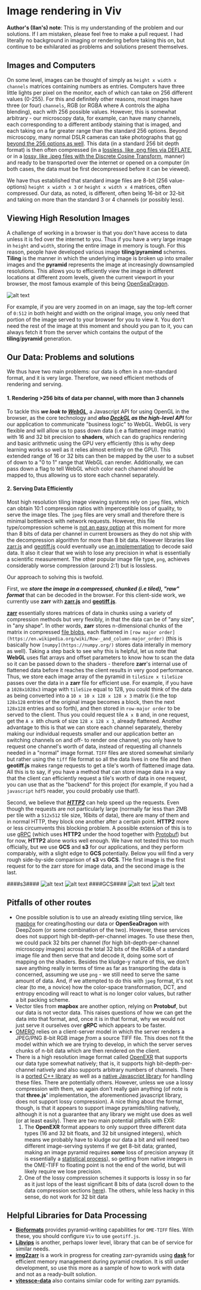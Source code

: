 # Image rendering in Viv

**Author's (Ilan's) note**: This is my understanding of the problem and our solutions. If I am mistaken, please feel free to make a pull request. I had literally no background in imaging or rendering before taking this on, but continue to be exhilarated as problems and solutions present themselves.

## Images and Computers

On some level, images can be thought of simply as `height x width x channels` matrices containing numbers as entries. Computers have three little lights per pixel on the monitor, each of which can take on 256 different values (0-255). For this and definitely other reasons, most images have three (or four) `channels`, RGB (or RGBA where A controls the alpha blending), each with 256 possible values. However, this is somewhat arbitrary - our microscopy data, for example, can have many channels, each corresponding to a different antibody staining that is imaged, and each taking on a far greater range than the standard 256 options. Beyond microscopy, many normal DSLR cameras can take photographs that [go beyond the 256 options as well](https://www.dpbestflow.org/camera/sensor#depth). This data (in a standard 256 bit depth format) is then often compressed (in a [lossless, like .png files via DEFLATE](https://en.wikipedia.org/wiki/Portable_Network_Graphics#Compression), or in a [lossy, like .jpeg files with the Discrete Cosine Transform](https://en.wikipedia.org/wiki/JPEG#JPEG_codec_example), manner) and ready to be transported over the internet or opened on a computer (in both cases, the data must be first decompressed before it can be viewed).

We have thus established that standard image files are 8-bit (256 value-options) `height x width x 3` or `height x width x 4` matrices, often compressed. Our data, as noted, is different, often being 16-bit or 32-bit and taking on more than the standard 3 or 4 channels (or possibly less).

## Viewing High Resolution Images

A challenge of working in a browser is that you don't have access to data unless it is fed over the internet to you. Thus if you have a very large image in `height` and `width`, storing the entire image in memory is tough. For this reason, people have developed various image **tiling**/**pyramimd** schemes. **Tiling** is the manner in which the underlying image is broken up into smaller images and the **pyramid** represents the image at increasingly downsampled resolutions. This allows you to efficiently view the image in different locations at different zoom levels, given the current viewport in your browser, the most famous example of this being [OpenSeaDragon](https://openseadragon.github.io/).

![alt text](deepzoom_example.jpg)

For example, if you are very zoomed in on an image, say the top-left corner of `0:512` in both height and width on the original image, you only need that portion of the image served to your browser for you to view it. You don't need the rest of the image at this moment and should you pan to it, you can always fetch it from the server which contains the output of the **tiling**/**pyramid** generation.

## Our Data: Problems and solutions

We thus have two main problems: our data is often in a non-standard format, and it is very large. Therefore, we need efficient methods of rendering and serving.

#### 1. Rendering >256 bits of data per channel, with more than 3 channels

To tackle this **_we look to [WebGL](https://developer.mozilla.org/en-US/docs/Web/API/WebGL_API)_**, a Javascript API for using OpenGL in the browser, as the core technology and **_also [DeckGL](https://deck.gl/#/) as the high-level API_** for our application to communicate "business logic" to WebGL. WebGL is very flexible and will allow us to pass down data (i.e a flattened image matrix) with 16 and 32 bit precision to **shaders**, which can do graphics rendering and basic arithmetic using the GPU very efficiently (this is why deep learning works so well as it relies almost entirely on the GPU). This extended range of 16 or 32 bits can then be mapped by the user to a subset of down to a "0 to 1" range that WebGL can render. Additionally, we can pass down a flag to tell WebGL which color each channel should be mapped to, thus allowing us to store each channel separately.

#### 2. Serving Data Efficiently

Most high resolution tiling image viewing systems rely on `jpeg` files, which can obtain 10:1 compression ratios with imperceptible loss of quality, to serve the image tiles. The `jpeg` files are very small and therefore there is minimal bottleneck with network requests. However, this file type/compression scheme is [not an easy option](https://caniuse.com/#feat=jpegxr) at this moment for more than 8 bits of data per channel in current browsers as they do not ship with the decompression algorithm for more than 8 bit data. However libraries like [zarr.js](https://github.com/gzuidhof/zarr.js) and [geotiff.js](https://github.com/geotiffjs/geotiff.js) could eventually use [an implementation](https://github.com/mozilla/pdf.js/blob/fa4b431091c51a82315dce7da7b848cc6498bcea/src/core/jpg.js) to decode said data. It also it clear that we wish to lose any precision in what is essentially a scientific measurement. The other popular image file type, `png`, achieves considerably worse compression (around 2:1) but is lossless.

Our approach to solving this is twofold.

First, we **_store the image in a compressed, chunked (i.e tiled), "raw" format_** that can be decoded in the browser. For this client-side work, we currently use **zarr** with **[zarr.js](https://github.com/gzuidhof/zarr.js)** and **[geotiff.js](https://github.com/geotiffjs/geotiff.js)**.

**[zarr](https://zarr.readthedocs.io/en/stable/)** essentially stores matrices of data in chunks using a variety of compression methods but very flexibly, in that the data can be of "any size", in "any shape". In other words, **zarr** stores n-dimensional chunks of the matrix in compressed [file blobs](https://zarr.readthedocs.io/en/stable/spec/v2.html), each flattened in `[row major order](https://en.wikipedia.org/wiki/Row-_and_column-major_order)` (this is basically how `[numpy](https://numpy.org/)` stores data interally in memory as well). Taking a step back to see why this is helpful, let us note that **WebGL** uses flat arrays and offset parameters to know how to scan the data so it can be passed down to the shaders - therefore **zarr**'s internal use of flattened data before it reaches the client results in very good performance. Thus, we store each image array of the pyramid in `tileSize x tileSize` passes over the data in a **zarr** file for efficient use. For example, if you have a `1028x1028x3` image with `tileSize` equal to 128, you could think of the data as being converted into a `10 x 10 x 128 x 128 x 3` matrix (i.e the top `128x128` entries of the original image becomes a block, then the next `128x128` entries and so forth), and then stored in `row-major order` to be served to the client. Thus you could request tile `A x B` and, in one request, get the `A x B`th chunk of size `128 x 128 x 3`, already flattened. Another advantage to this is that we can store each channel separately, thereby making our individual requests smaller and our application better an switching channels on and off- to render one channel, you only have to request one channel's worth of data, instead of requesting all channels needed in a "normal" image format. `TIFF` files are stored somewhat similarly but rather using the `tiff` file format so all the data lives in one file and then **geotiff.js** makes range requests to get a tile's worth of flattened image data. All this is to say, if you have a method that can store image data in a way that the client can efficiently request a tile's worth of data in one request, you can use that as the "backend" for this project (for example, if you had a `javascript` `hdf5` reader, you could probably use that!).

Second, we believe that **_[HTTP2](https://en.wikipedia.org/wiki/HTTP/2)_** can help speed up the requests. Even though the requests are not particularly large (normally far less than 2MB per tile with a `512x512` tile size, 16bits of data), there are many of them and in normal HTTP, they block one another after a certain point. **HTTP2** more or less circumvents this blocking problem. A possible extension of this is to use [gRPC](https://en.wikipedia.org/wiki/GRPC) (which uses **HTTP2** under the hood together with [Protobuf](https://en.wikipedia.org/wiki/Protocol_Buffers)) but for now, **HTTP2** alone works well enough. We have not tested this too much officially, but we use **GCS** and **s3** for our applications, and they perform comparably, with a slight edge to **GCS** potentially. Below you will find a very rough side-by-side comparison of **s3** vs **GCS**. THe first image is the first request for to the zarr store for image data, and the second image is the last.

####s3####
![alt text](s3FirstRequest.png)
![alt text](s3FinalRequest.png)
####GCS####
![alt text](GCSFirstRequest.png)
![alt text](GCSFinalRequest.png)

## Pitfalls of other routes

- One possible solution is to use an already existing tiling service, like [mapbox](https://www.mapbox.com) for creating/hosting our data or **OpenSeaDragon** with DeepZoom (or some combination of the two). However, these services does not support high bit-depth-per-channel images. To use these then, we could pack 32 bits per channel (for high bit-depth-per-channel microscopy images) across the total 32 bits of the RGBA of a standard image file and then serve that and decode it, doing some sort of mapping on the shaders. Besides the kludge-y nature of this, we don't save anything really in terms of time as far as transporting the data is concerned, assuming we use `png` - we still need to serve the same amount of data. And, if we attempted to do this with `jpeg` format, it's not clear (to me, a novice) how the color-space transformation, DCT, and entropy encoding will react to what is no longer color values, but rather a bit packing scheme.
- Vector tiles from **mapbox** are another option, relying on **Protobuf**, but our data is not vector data. This raises questions of how we can get the data into that format, and, once it is in that format, why we would not just serve it ourselves over **gRPC** which appears to be faster.
- [OMERO](https://www.openmicroscopy.org/omero/) relies on a client-server model in which the server renders a JPEG/PNG 8-bit RGB image _from_ a source TIFF file. This does not fit the model within which we are trying to develop, in which the server serves chunks of n-bit data which are then rendered on the client.
- There is a high resolution image format called [OpenEXR](https://www.openexr.com/) that supports our data type somewhat natively; that is, it supports high bit-depth-per-channel natively and also supports arbitrary numbers of channels. There is a [ported C++ library](https://github.com/disneyresearch/openexr-wrap-em) as well as a [native Javascript library](https://github.com/mrdoob/three.js/blob/45418089bd5633e856384a8c0beefced87143334/examples/jsm/loaders/EXRLoader.js#L204) for handling these files. There are potentially others. However, unless we use a lossy compression with them, we again don't really gain anything (of note is that **three.js'** implementation, the aforementioned javascript library, does not support lossy compression). A nice thing about the format, though, is that it appears to support image pyramids/tiling natively, although it is not a guarantee that any library we might use does as well (or at least easily). There are two main potential pitfalls with EXR:
  1. The **OpenEXR** format appears to only support three different data types (16 and 32 bit floats, and 32 bit unsigned integers), which means we probably have to kludge our data a bit and will need two different image-serving systems if we get 8-bit data; granted, making an image pyramid requires **_some_** loss of precision anyway (it is essentially a [statistical process](<https://en.wikipedia.org/wiki/Pyramid_(image_processing)>)), so getting from native integers in the OME-TIFF to floating point is not the end of the world, but will likely require we lose precision.
  2. One of the lossy compression schemes it supports is lossy in so far as it just lops of the least significant 8 bits of data (scroll down to the data compression sections [here](https://www.openexr.com/documentation/TechnicalIntroduction.pdf)). The others, while less hacky in this sense, do not work for 32 bit data

## Helpful Libraries for Data Processing

- **[Bioformats](https://docs.openmicroscopy.org/bio-formats/6.0.1/users/comlinetools/conversion.html)** provides pyramid-writing capabilities for `OME-TIFF` files. With these, you should configure `Viv` to use `geotiff.js`.
- **[Libvips](https://github.com/libvips/libvips)** is another, perhaps lower level, library that can be of service for similar needs.
- **[img2zarr](https://github.com/hubmapconsortium/img2zarr)** is a work in progress for creating zarr-pyramids using **[dask](https://github.com/dask/dask)** for efficient memory management during pyramid creation. It is still under development, so use this more as a sample of how to work with data and not as a ready-built solution.
- **[vitessce-data](https://github.com/hubmapconsortium/vitessce-data/blob/master/python/tile_zarr_base.py)** also contains similar code for writing zarr pyramids.
